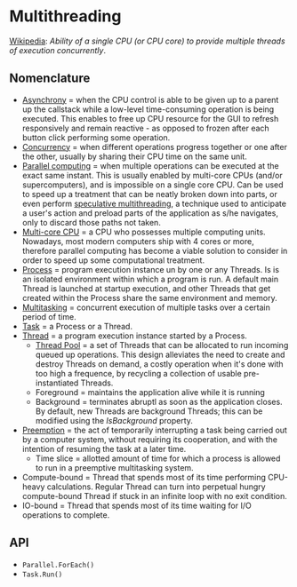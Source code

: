 # Multithreading

[Wikipedia](https://en.wikipedia.org/wiki/Multithreading_(computer_architecture)): _Ability of a single CPU (or CPU core) to provide multiple threads of execution concurrently_.

## Nomenclature

* [Asynchrony](https://en.wikipedia.org/wiki/Asynchrony_(computer_programming)) = when the CPU control is able to be given up to a parent up the callstack while a low-level time-consuming operation is being executed. This enables to free up CPU resource for the GUI to refresh responsively and remain reactive - as opposed to frozen after each button click performing some operation.
* [Concurrency](https://en.wikipedia.org/wiki/Concurrent_computing) = when different operations progress together or one after the other, usually by sharing their CPU time on the same unit.
* [Parallel computing](https://en.wikipedia.org/wiki/Parallel_computing) = when multiple operations can be executed at the exact same instant. This is usually enabled by multi-core CPUs (and/or supercomputers), and is impossible on a single core CPU. Can be used to speed up a treatment that can be neatly broken down into parts, or even perform [speculative multithreading](https://en.wikipedia.org/wiki/Speculative_multithreading), a technique used to anticipate a user's action and preload parts of the application as s/he navigates, only to discard those paths not taken.
* [Multi-core CPU](https://en.wikipedia.org/wiki/Multi-core_processor) = a CPU who possesses multiple computing units. Nowadays, most modern computers ship with 4 cores or more, therefore parallel computing has become a viable solution to consider in order to speed up some computational treatment.
* [Process](https://en.wikipedia.org/wiki/Process_(computing)) = program execution instance un by one or any Threads. Is is an isolated environment within which a program is run. A default main Thread is launched at startup execution, and other Threads that get created within the Process share the same environment and memory.
* [Multitasking](https://en.wikipedia.org/wiki/Computer_multitasking) = concurrent execution of multiple tasks over a certain period of time.
* [Task](https://en.wikipedia.org/wiki/Task_(computing)) = a Process or a Thread.
* [Thread](https://en.wikipedia.org/wiki/Thread_(computing)) = a program execution instance started by a Process.
  * [Thread Pool](https://en.wikipedia.org/wiki/Thread_pool) = a set of Threads that can be allocated to run incoming queued up operations. This design alleviates the need to create and destroy Threads on demand, a costly operation when it's done with too high a frequence, by recycling a collection of usable pre-instantiated Threads.
  * Foreground = maintains the application alive while it is running
  * Background = terminates abruptl as soon as the application closes. By default, new Threads are background Threads; this can be modified using the _IsBackground_ property.
* [Preemption](https://en.wikipedia.org/wiki/Preemption_(computing)) = the act of temporarily interrupting a task being carried out by a computer system, without requiring its cooperation, and with the intention of resuming the task at a later time.
  * Time slice = allotted amount of time for which a process is allowed to run in a preemptive multitasking system.
* Compute-bound = Thread that spends most of its time performing CPU-heavy calculations. Regular Thread can turn into perpetual hungry compute-bound Thread if stuck in an infinite loop with no exit condition.
* IO-bound = Thread that spends most of its time waiting for I/O operations to complete.

## API

* `Parallel.ForEach()`
* `Task.Run()`
